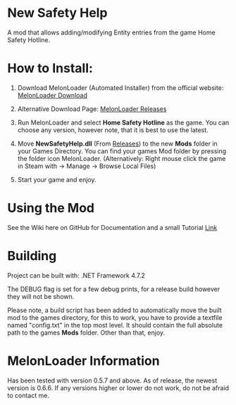 ﻿# New Safety Help

A mod that allows adding/modifying Entity entries from the game Home Safety Hotline.

# How to Install:
1. Download MelonLoader (Automated Installer) from the official website: [MelonLoader Download](https://melonwiki.xyz/#/?id=requirements)

2. Alternative Download Page: ﻿[MelonLoader Releases](https://github.com/LavaGang/MelonLoader/releases/)

3. Run MelonLoader and select **Home Safety Hotline** as the game. You can choose any version, however note, that it is best to use the latest.

4. Move **NewSafetyHelp.dll** (From ﻿[Releases](https://github.com/Gasterbuzzer/NewSafetyHelp/releases)) to the new **Mods** folder in your Games Directory. You can find your games Mod folder by pressing the folder icon MelonLoader.
(Alternatively: Right mouse click the game in Steam with → Manage → Browse Local Files)

6. Start your game and enjoy.

# Using the Mod
See the Wiki here on GitHub for Documentation and a small Tutorial [Link](https://github.com/Gasterbuzzer/NewSafetyHelp/wiki)

# Building
Project can be built with: .NET Framework 4.7.2

The DEBUG flag is set for a few debug prints, for a release build however they will not be shown.

Please note, a build script has been added to automatically move the built mod to the games directory, for this to work, you have to provide a textfile named "config.txt" in the top most level. 
It should contain the full absolute path to the games **Mods** folder.
Other than that, enjoy.

# MelonLoader Information
Has been tested with version 0.5.7 and above. As of release, the newest version is 0.6.6. If any versions higher or lower do not work, do not be afraid to contact me.
